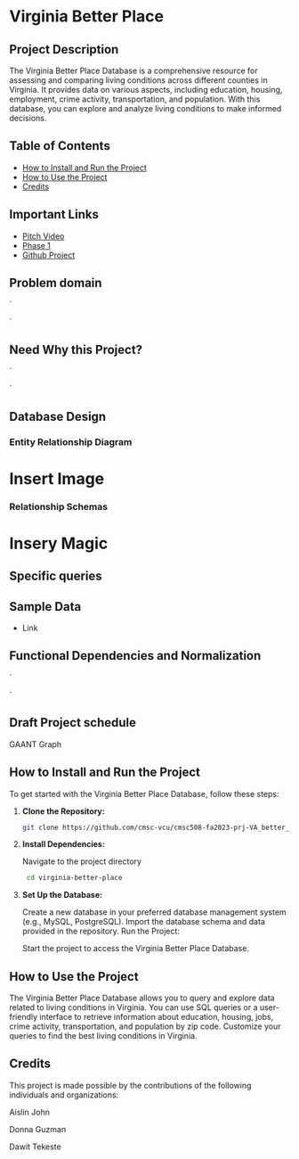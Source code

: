 # Virginia Better Place

## Project Description

The Virginia Better Place Database is a comprehensive resource for assessing and comparing living conditions across different counties in Virginia. It provides data on various aspects, including education, housing, employment, crime activity, transportation, and population. With this database, you can explore and analyze living conditions to make informed decisions.

## Table of Contents

- [How to Install and Run the Project](#how-to-install-and-run-the-project)
- [How to Use the Project](#how-to-use-the-project)
- [Credits](#credits)

## Important Links
* [Pitch Video](https://drive.google.com/file/d/1Sikim-ladH6ERmn24CFSi-oMzZA6jGdi/view?usp=sharing)
* [Phase 1](https://google.com)
* [Github Project](https://github.com/cmsc-vcu/cmsc508-fa2023-prj-VA_better_placegroup39)


## Problem domain
`

`
## Need Why this Project?
`

`

## Database Design
### Entity Relationship Diagram
# Insert Image

### Relationship Schemas
 # Insery Magic
 
## Specific queries

## Sample Data
 * Link
## Functional Dependencies and Normalization
`

`

## Draft Project schedule
GAANT Graph




## How to Install and Run the Project

To get started with the Virginia Better Place Database, follow these steps:

1. **Clone the Repository:**

   ```bash
   git clone https://github.com/cmsc-vcu/cmsc508-fa2023-prj-VA_better_placegroup39.git
   ```

2. **Install Dependencies:**

   Navigate to the project directory
   ```bash
    cd virginia-better-place
   ```


3. **Set Up the Database:**

    Create a new database in your preferred database management system (e.g., MySQL, PostgreSQL).
    Import the database schema and data provided in the repository.
    Run the Project:

    Start the project to access the Virginia Better Place Database.

## How to Use the Project
The Virginia Better Place Database allows you to query and explore data related to living conditions in Virginia. You can use SQL queries or a user-friendly interface to retrieve information about education, housing, jobs, crime activity, transportation, and population by zip code. Customize your queries to find the best living conditions in Virginia.

## Credits
This project is made possible by the contributions of the following individuals and organizations:

Aislin John

Donna Guzman

Dawit Tekeste























